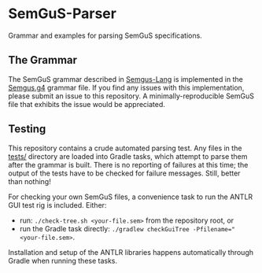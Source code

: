 # SemGuS-Parser
Grammar and examples for parsing SemGuS specifications.

## The Grammar
The SemGuS grammar described in [Semgus-Lang](https://github.com/SemGuS-git/Semgus-Lang) is implemented in the [Semgus.g4](Semgus.g4) grammar file.
If you find any issues with this implementation, please submit an issue to this repository. A minimally-reproducible SemGuS file that exhibits the issue would be appreciated.

## Testing
This repository contains a crude automated parsing test. Any files in the [tests/](tests/) directory are loaded into Gradle tasks, which attempt to parse them after
the grammar is built. There is no reporting of failures at this time; the output of the tests have to be checked for failure messages. Still, better than nothing!

For checking your own SemGuS files, a convenience task to run the ANTLR GUI test rig is included. Either:
* run: `./check-tree.sh <your-file.sem>` from the repository root, or 
* run the Gradle task directly: `./gradlew checkGuiTree -Pfilename="<your-file.sem>`. 

Installation and setup of the ANTLR libraries happens automatically through Gradle when running these tasks.
